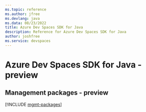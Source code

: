 ```yaml
---
ms.topic: reference
ms.author: jfree
ms.devlang: java
ms.data: 08/23/2022
title: Azure Dev Spaces SDK for Java
description: Reference for Azure Dev Spaces SDK for Java
author: joshfree
ms.service: devspaces
---
```

# Azure Dev Spaces SDK for Java - preview

## Management packages - preview
[!INCLUDE [mgmt-packages](dev-spaces-mgmt-index.md)]